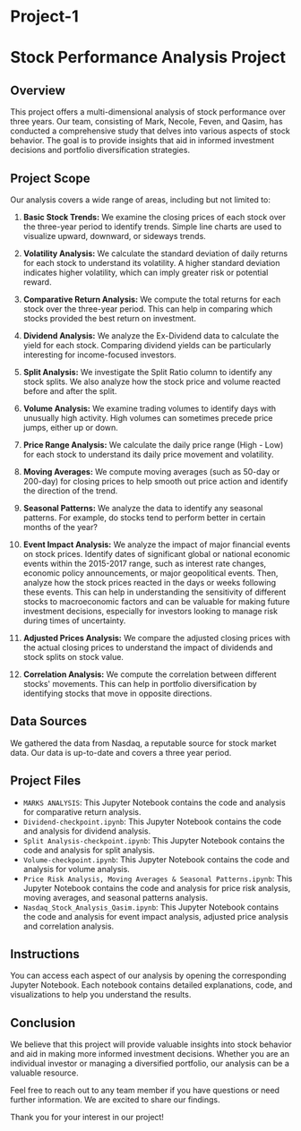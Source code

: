 # Project-1

# Stock Performance Analysis Project

## Overview
This project offers a multi-dimensional analysis of stock performance over three years. Our team, consisting of Mark, Necole, Feven, and Qasim, has conducted a comprehensive study that delves into various aspects of stock behavior. The goal is to provide insights that aid in informed investment decisions and portfolio diversification strategies.

## Project Scope
Our analysis covers a wide range of areas, including but not limited to:

1. **Basic Stock Trends:** We examine the closing prices of each stock over the three-year period to identify trends. Simple line charts are used to visualize upward, downward, or sideways trends.

2. **Volatility Analysis:** We calculate the standard deviation of daily returns for each stock to understand its volatility. A higher standard deviation indicates higher volatility, which can imply greater risk or potential reward.

3. **Comparative Return Analysis:** We compute the total returns for each stock over the three-year period. This can help in comparing which stocks provided the best return on investment.

4. **Dividend Analysis:** We analyze the Ex-Dividend data to calculate the yield for each stock. Comparing dividend yields can be particularly interesting for income-focused investors.

5. **Split Analysis:** We investigate the Split Ratio column to identify any stock splits. We also analyze how the stock price and volume reacted before and after the split.

6. **Volume Analysis:** We examine trading volumes to identify days with unusually high activity. High volumes can sometimes precede price jumps, either up or down.

7. **Price Range Analysis:** We calculate the daily price range (High - Low) for each stock to understand its daily price movement and volatility.

8. **Moving Averages:** We compute moving averages (such as 50-day or 200-day) for closing prices to help smooth out price action and identify the direction of the trend.

9. **Seasonal Patterns:** We analyze the data to identify any seasonal patterns. For example, do stocks tend to perform better in certain months of the year?

10. **Event Impact Analysis:** We analyze the impact of major financial events on stock prices. Identify dates of significant global or national economic events within the 2015-2017 range, such as interest rate changes, economic policy announcements, or major geopolitical events. Then, analyze how the stock prices reacted in the days or weeks following these events. This can help in understanding the sensitivity of different stocks to macroeconomic factors and can be valuable for making future investment decisions, especially for investors looking to manage risk during times of uncertainty.

11. **Adjusted Prices Analysis:** We compare the adjusted closing prices with the actual closing prices to understand the impact of dividends and stock splits on stock value.

12. **Correlation Analysis:** We compute the correlation between different stocks' movements. This can help in portfolio diversification by identifying stocks that move in opposite directions.

## Data Sources
We gathered the data from Nasdaq, a reputable source for stock market data. Our data is up-to-date and covers a three year period.


## Project Files
- `MARKS ANALYSIS`: This Jupyter Notebook contains the code and analysis for comparative return analysis.
- `Dividend-checkpoint.ipynb`: This Jupyter Notebook contains the code and analysis for dividend analysis.
- `Split Analysis-checkpoint.ipynb`: This Jupyter Notebook contains the code and analysis for split analysis.
- `Volume-checkpoint.ipynb`: This Jupyter Notebook contains the code and analysis for volume analysis.
- `Price Risk Analysis, Moving Averages & Seasonal Patterns.ipynb`: This Jupyter Notebook contains the code and analysis for price risk analysis, moving averages, and seasonal patterns analysis.
- `Nasdaq_Stock_Analysis_Qasim.ipynb`: This Jupyter Notebook contains the code and analysis for event impact analysis, adjusted price analysis and correlation analysis.

## Instructions
You can access each aspect of our analysis by opening the corresponding Jupyter Notebook. Each notebook contains detailed explanations, code, and visualizations to help you understand the results.

## Conclusion
We believe that this project will provide valuable insights into stock behavior and aid in making more informed investment decisions. Whether you are an individual investor or managing a diversified portfolio, our analysis can be a valuable resource.

Feel free to reach out to any team member if you have questions or need further information. We are excited to share our findings.

Thank you for your interest in our project!
